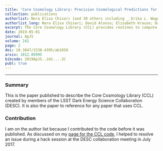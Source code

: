 ```yaml
---
title: 'Core Cosmology Library: Precision Cosmological Predictions for LSST'
collection: publications
authorlist: Nora Elisa Chisari [and 30 others including __Erika L. Wagoner__]
authorlist_long: Nora Elisa Chisari; David Alonso; Elisabeth Krause; Danielle C. Leonard; Philip Bull; Jérémy Neveu; Antonio Villarreal; Sukhdeep Singh; Thomas McClintock; John Ellison; Zilong Du; Joe Zunz; Alexander Mead; Shahab Joudaki; Christine S. Lorenz; Tilman Tröster; Javier Sanchez; Francois Lanusse; Mustapha Ishak; Renée Hlozek; Jonathan Blazek; Jean-Eric Campagne; Husni Almoubayyed; Tim Eifler; Matthew Kirby; David Kirkby; Stéphane Plaszczynski; Anže Slosar; Michal Vrastil; Erika L. Wagoner; LSST Dark Energy Science Collaboration
excerpt: The Core Cosmology Library (CCL) provides routines to compute basic cosmological observables to a high degree of accuracy, which have been verified with an extensive suite of validation tests. Predictions are provided for many cosmological quantities, including distances, angular power spectra, correlation functions, halo bias, and the halo mass function through state-of-the-art modeling prescriptions available in the literature. Fiducial specifications for the expected galaxy distributions for the Large Synoptic Survey Telescope (LSST) are also included, together with the capability of computing redshift distributions for a user-defined photometric redshift model. A rigorous validation procedure, based on comparisons between CCL and independent software packages, allows us to establish a well-defined numerical accuracy for each predicted quantity. As a result, predictions for correlation functions of galaxy clustering, galaxy─galaxy lensing, and cosmic shear are demonstrated to be within a fraction of the expected statistical uncertainty of the observables for the models and in the range of scales of interest to LSST. CCL is an open source software package written in C, with a Python interface and publicly available at <a href="https://github.com/LSSTDESC/CCL">https://github.com/LSSTDESC/CCL</a>.
date: 2019-05-01
journal: ApJS
volume: 242
page: 2
doi: 10.3847/1538-4395/ab1658
arxiv: 1812.05995
bibcode: 2019ApJS..242....2C
publ: true
---
```


*****

### Summary
This is the paper published to describe the Core Cosmology Library (CCL) created by members of the LSST Dark Energy Science Collaboration (DESC). It is also the paper to reference for any paper that uses CCL.

### Contribution
I am on the author list because I contributed to the code before it was published. As discussed on my [page for the CCL code](/code/ccl/), I helped to resolve an issue during a hack session at the DESC collaboration meeting in July 2017.
